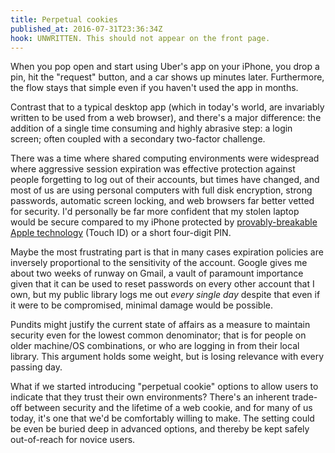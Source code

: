 ```yaml
---
title: Perpetual cookies
published_at: 2016-07-31T23:36:34Z
hook: UNWRITTEN. This should not appear on the front page.
---
```


When you pop open and start using Uber's app on your iPhone, you drop a pin,
hit the "request" button, and a car shows up minutes later. Furthermore, the
flow stays that simple even if you haven't used the app in months.

Contrast that to a typical desktop app (which in today's world, are invariably
written to be used from a web browser), and there's a major difference: the
addition of a single time consuming and highly abrasive step: a login screen;
often coupled with a secondary two-factor challenge.

There was a time where shared computing environments were widespread where
aggressive session expiration was effective protection against people
forgetting to log out of their accounts, but times have changed, and most of us
are using personal computers with full disk encryption, strong passwords,
automatic screen locking, and web browsers far better vetted for security. I'd
personally be far more confident that my stolen laptop would be secure compared
to my iPhone protected by [provably-breakable Apple technology][ccc] (Touch ID)
or a short four-digit PIN.

Maybe the most frustrating part is that in many cases expiration policies are
inversely proportional to the sensitivity of the account. Google gives me about
two weeks of runway on Gmail, a vault of paramount importance given that it can
be used to reset passwords on every other account that I own, but my public
library logs me out _every single day_ despite that even if it were to be
compromised, minimal damage would be possible.

Pundits might justify the current state of affairs as a measure to maintain
security even for the lowest common denominator; that is for people on older
machine/OS combinations, or who are logging in from their local library. This
argument holds some weight, but is losing relevance with every passing day.

What if we started introducing "perpetual cookie" options to allow users to
indicate that they trust their own environments? There's an inherent trade-off
between security and the lifetime of a web cookie, and for many of us today,
it's one that we'd be comfortably willing to make. The setting could be even be
buried deep in advanced options, and thereby be kept safely out-of-reach for
novice users.

[ccc]: https://www.ccc.de/en/updates/2013/ccc-breaks-apple-touchid
